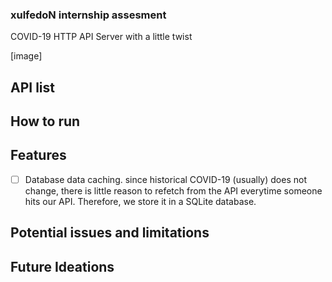 ### xulfedoN internship assesment
COVID-19 HTTP API Server with a little twist

[image]

## API list

## How to run

## Features
- [ ] Database data caching. since historical COVID-19 (usually) does not
change, there is little reason to refetch from the API everytime someone hits
our API. Therefore, we store it in a SQLite database.

## Potential issues and limitations

## Future Ideations
